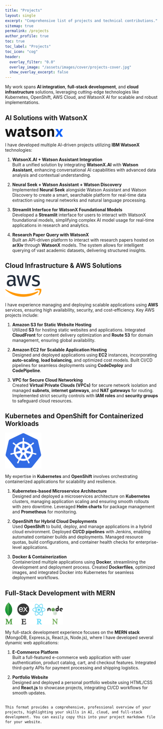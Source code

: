 ```yaml
---
title: "Projects"
layout: single
excerpt: "Comprehensive list of projects and technical contributions."
sitemap: true
permalink: /projects
author_profile: true
toc: true
toc_label: "Projects"
toc_icon: "cog"
header:
  overlay_filter: "0.0"
  overlay_image: "/assets/images/cover/projects-cover.jpg"
  show_overlay_excerpt: false
---
```


My work spans **AI integration**, **full-stack development**, and **cloud infrastructure** solutions, leveraging cutting-edge technologies like Kubernetes, OpenShift, AWS Cloud, and WatsonX AI for scalable and robust implementations.

## AI Solutions with WatsonX

<p><a href="https://www.ibm.com/watsonx" title="Redirect WatsonX">  
<img src="/assets/images/projectlogo/watsonx-logo.jpg" width="190" alt="WatsonX AI" /></a></p>

I have developed multiple AI-driven projects utilizing **IBM WatsonX** technologies:

1. **WatsonX.AI + Watson Assistant Integration**  
   Built a unified solution by integrating **WatsonX.AI** with **Watson Assistant**, enhancing conversational AI capabilities with advanced data analysis and contextual understanding.

2. **Neural Seek + Watson Assistant + Watson Discovery**  
   Implemented **Neural Seek** alongside Watson Assistant and Watson Discovery to create a smart, searchable platform for real-time data extraction using neural networks and natural language processing.

3. **Streamlit Interface for WatsonX Foundational Models**  
   Developed a **Streamlit** interface for users to interact with WatsonX foundational models, simplifying complex AI model usage for real-time applications in research and analytics.

4. **Research Paper Query with WatsonX**  
   Built an API-driven platform to interact with research papers hosted on **arXiv** through **WatsonX** models. The system allows for intelligent querying of vast academic datasets, delivering structured insights.

## Cloud Infrastructure & AWS Solutions

<p><a href="https://aws.amazon.com" title="Redirect AWS">  
<img src="/assets/images/projectlogo/aws-logo.png" width="120" alt="AWS Cloud" /></a></p>

I have experience managing and deploying scalable applications using **AWS** services, ensuring high availability, security, and cost-efficiency. Key AWS projects include:

1. **Amazon S3 for Static Website Hosting**  
   Utilized **S3** for hosting static websites and applications. Integrated **CloudFront** for content delivery optimization and **Route 53** for domain management, ensuring global availability.

2. **Amazon EC2 for Scalable Application Hosting**  
   Designed and deployed applications using **EC2** instances, incorporating **auto-scaling**, **load balancing**, and optimized cost models. Built CI/CD pipelines for seamless deployments using **CodeDeploy** and **CodePipeline**.

3. **VPC for Secure Cloud Networking**  
   Created **Virtual Private Clouds (VPCs)** for secure network isolation and managed **subnets**, **internet gateways**, and **NAT gateways** for routing. Implemented strict security controls with **IAM roles** and **security groups** to safeguard cloud resources.

## Kubernetes and OpenShift for Containerized Workloads

<p><a href="https://kubernetes.io" title="Redirect Kubernetes">  
<img src="/assets/images/projectlogo/k8-logo.png" width="120" alt="Kubernetes" /></a></p>

My expertise in **Kubernetes** and **OpenShift** involves orchestrating containerized applications for scalability and resilience. 

1. **Kubernetes-based Microservice Architecture**  
   Designed and deployed a microservices architecture on **Kubernetes** clusters, managing application scaling and ensuring smooth rollouts with zero downtime. Leveraged **Helm charts** for package management and **Prometheus** for monitoring.

2. **OpenShift for Hybrid Cloud Deployments**  
   Used **OpenShift** to build, deploy, and manage applications in a hybrid cloud environment. Deployed **CI/CD pipelines** with Jenkins, enabling automated container builds and deployments. Managed resource quotas, build configurations, and container health checks for enterprise-level applications.

3. **Docker & Containerization**  
   Containerized multiple applications using **Docker**, streamlining the development and deployment process. Created **Dockerfiles**, optimized images, and integrated Docker into Kubernetes for seamless deployment workflows.

## Full-Stack Development with MERN

<p><a href="https://mern.io" title="Redirect MERN">  
<img src="/assets/images/projectlogo/mern-logo.png" width="190" alt="MERN Stack" /></a></p>

My full-stack development experience focuses on the **MERN stack** (MongoDB, Express.js, React.js, Node.js), where I have developed several dynamic web applications:

1. **E-Commerce Platform**  
   Built a full-featured e-commerce web application with user authentication, product catalog, cart, and checkout features. Integrated third-party APIs for payment processing and shipping logistics.

2. **Portfolio Website**  
   Designed and deployed a personal portfolio website using HTML/CSS and **React.js** to showcase projects, integrating CI/CD workflows for smooth updates.

<script async defer src="https://buttons.github.io/buttons.js"></script>
```

This format provides a comprehensive, professional overview of your projects, highlighting your skills in AI, cloud, and full-stack development. You can easily copy this into your project markdown file for your website.
